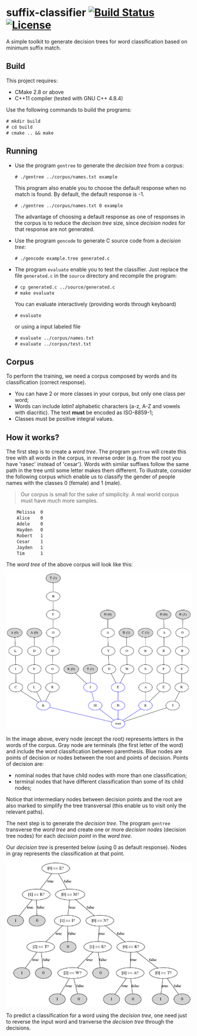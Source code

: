 # suffix-classifier  [![Build Status](https://travis-ci.org/brunexgeek/suffix-classifier.svg?branch=master)](https://travis-ci.org/brunexgeek/suffix-classifier)  [![License](https://img.shields.io/badge/License-Apache%202.0-blue.svg)](https://opensource.org/licenses/Apache-2.0)

A simple toolkit to generate decision trees for word classification based on minimum suffix match.

## Build

This project requires:

- CMake 2.8 or above
- C++11 compiler (tested with GNU C++ 4.8.4)

Use the following commands to build the programs:

    # mkdir build
    # cd build
    # cmake .. && make

## Running

*   Use the program ``gentree`` to generate the *decision tree* from a corpus:

        # ./gentree ../corpus/names.txt example

    This program also enable you to choose the default response when no match is found. By default, the default response is -1.

        # ./gentree ../corpus/names.txt 0 example

    The advantage of choosing a default response as one of responses in the corpus is to reduce the *decison tree* size, since *decision nodes* for that response are not generated.

*   Use the program ``gencode`` to generate C source code from a *decision tree*:

        # ./gencode example.tree generated.c

*   The program ``evaluate`` enable you to test the classifier. Just replace the file ``generated.c`` in the ``source`` directory and recompile the program:

        # cp generated.c ../source/generated.c
        # make evaluate

    You can evaluate interactively (providing words through keyboard)

        # evaluate

    or using a input labeled file

        # evaluate ../corpus/names.txt
        # evaluate ../corpus/test.txt


## Corpus

To perform the training, we need a corpus composed by words and its classification (correct response).

- You can have 2 or more classes in your corpus, but only one class per word;
- Words can include *latin1* alphabetic characters (a-z, A-Z and vowels with diacritic). The text **must** be encoded as ISO-8859-1;
- Classes must be positive integral values.

## How it works?

The first step is to create a *word tree*. The program ``gentree`` will create this tree with all words in the corpus, in reverse order (e.g. from the root you have 'rasec' instead of 'cesar'). Words with similar suffixes follow the same path in the tree until some letter makes them different. To illustrate, consider the following corpus which enable us to classify the gender of people names with the classes 0 (female) and 1 (male).

   > Our corpus is small for the sake of simplicity. A real world corpus must have much more samples.

```
    Melissa  0
    Alice    0
    Adele    0
    Hayden   0
    Robert   1
    Cesar    1
    Jayden   1
    Tim      1
```

The *word tree* of the above corpus will look like this:

<img src="https://raw.githubusercontent.com/brunexgeek/suffix-classifier/explain/images/words.dot.png" width='700px'/>

In the image above, every node (except the root) represents letters in the words of the corpus. Gray node are terminals (the first letter of the word) and include the word classification between parenthesis. Blue nodes are points of decision or nodes between the root and points of decision. Points of decision are:

* nominal nodes that have child nodes with more than one classification;
* terminal nodes that have different classification than some of its child nodes;

Notice that intermediary nodes between decision points and the root are also marked to simplify the tree transversal (this enable us to visit only the relevant paths).

The next step is to generate the *decision tree*. The program ``gentree`` transverse the *word tree* and create one or more *decision nodes* (decision tree nodes) for each *decision point* in the *word tree*.

Our *decision tree* is presented below (using 0 as default response). Nodes in gray represents the classification at that point.

<img src="https://raw.githubusercontent.com/brunexgeek/suffix-classifier/explain/images/decision.dot.png" width='700px'/>

To predict a classification for a word using the *decision tree*, one need just to reverse the input word and tranverse the *decision tree* through the decisions.
